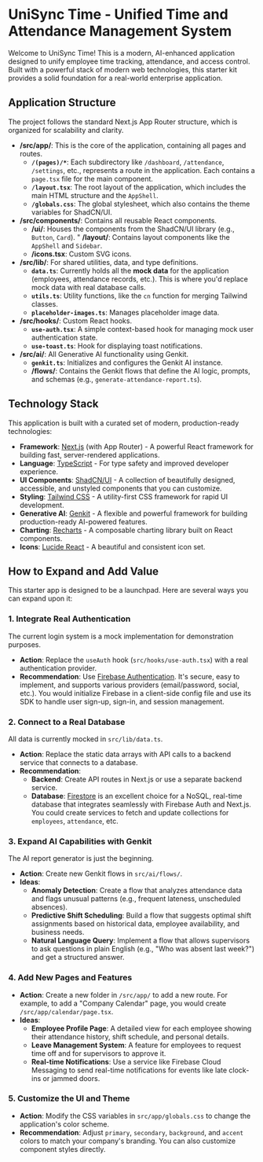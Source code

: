 # UniSync Time - Unified Time and Attendance Management System

Welcome to UniSync Time! This is a modern, AI-enhanced application designed to unify employee time tracking, attendance, and access control. Built with a powerful stack of modern web technologies, this starter kit provides a solid foundation for a real-world enterprise application.

## Application Structure

The project follows the standard Next.js App Router structure, which is organized for scalability and clarity.

-   **/src/app/**: This is the core of the application, containing all pages and routes.
    -   **`/(pages)/*`**: Each subdirectory like `/dashboard`, `/attendance`, `/settings`, etc., represents a route in the application. Each contains a `page.tsx` file for the main component.
    -   **`/layout.tsx`**: The root layout of the application, which includes the main HTML structure and the `AppShell`.
    -   **`/globals.css`**: The global stylesheet, which also contains the theme variables for ShadCN/UI.
-   **/src/components/**: Contains all reusable React components.
    -   **/ui/**: Houses the components from the ShadCN/UI library (e.g., `Button`, `Card`).
    "   **/layout/**: Contains layout components like the `AppShell` and `Sidebar`.
    -   **/icons.tsx**: Custom SVG icons.
-   **/src/lib/**: For shared utilities, data, and type definitions.
    -   **`data.ts`**: Currently holds all the **mock data** for the application (employees, attendance records, etc.). This is where you'd replace mock data with real database calls.
    -   **`utils.ts`**: Utility functions, like the `cn` function for merging Tailwind classes.
    -   **`placeholder-images.ts`**: Manages placeholder image data.
-   **/src/hooks/**: Custom React hooks.
    -   **`use-auth.tsx`**: A simple context-based hook for managing mock user authentication state.
    -   **`use-toast.ts`**: Hook for displaying toast notifications.
-   **/src/ai/**: All Generative AI functionality using Genkit.
    -   **`genkit.ts`**: Initializes and configures the Genkit AI instance.
    -   **/flows/**: Contains the Genkit flows that define the AI logic, prompts, and schemas (e.g., `generate-attendance-report.ts`).

## Technology Stack

This application is built with a curated set of modern, production-ready technologies:

-   **Framework**: [Next.js](https://nextjs.org/) (with App Router) - A powerful React framework for building fast, server-rendered applications.
-   **Language**: [TypeScript](https://www.typescriptlang.org/) - For type safety and improved developer experience.
-   **UI Components**: [ShadCN/UI](https://ui.shadcn.com/) - A collection of beautifully designed, accessible, and unstyled components that you can customize.
-   **Styling**: [Tailwind CSS](https://tailwindcss.com/) - A utility-first CSS framework for rapid UI development.
-   **Generative AI**: [Genkit](https://firebase.google.com/docs/genkit) - A flexible and powerful framework for building production-ready AI-powered features.
-   **Charting**: [Recharts](https://recharts.org/) - A composable charting library built on React components.
-   **Icons**: [Lucide React](https://lucide.dev/) - A beautiful and consistent icon set.

## How to Expand and Add Value

This starter app is designed to be a launchpad. Here are several ways you can expand upon it:

### 1. Integrate Real Authentication

The current login system is a mock implementation for demonstration purposes.

-   **Action**: Replace the `useAuth` hook (`src/hooks/use-auth.tsx`) with a real authentication provider.
-   **Recommendation**: Use [Firebase Authentication](https://firebase.google.com/docs/auth). It's secure, easy to implement, and supports various providers (email/password, social, etc.). You would initialize Firebase in a client-side config file and use its SDK to handle user sign-up, sign-in, and session management.

### 2. Connect to a Real Database

All data is currently mocked in `src/lib/data.ts`.

-   **Action**: Replace the static data arrays with API calls to a backend service that connects to a database.
-   **Recommendation**:
    -   **Backend**: Create API routes in Next.js or use a separate backend service.
    -   **Database**: [Firestore](https://firebase.google.com/docs/firestore) is an excellent choice for a NoSQL, real-time database that integrates seamlessly with Firebase Auth and Next.js. You could create services to fetch and update collections for `employees`, `attendance`, etc.

### 3. Expand AI Capabilities with Genkit

The AI report generator is just the beginning.

-   **Action**: Create new Genkit flows in `src/ai/flows/`.
-   **Ideas**:
    -   **Anomaly Detection**: Create a flow that analyzes attendance data and flags unusual patterns (e.g., frequent lateness, unscheduled absences).
    -   **Predictive Shift Scheduling**: Build a flow that suggests optimal shift assignments based on historical data, employee availability, and business needs.
    -   **Natural Language Query**: Implement a flow that allows supervisors to ask questions in plain English (e.g., "Who was absent last week?") and get a structured answer.

### 4. Add New Pages and Features

-   **Action**: Create a new folder in `/src/app/` to add a new route. For example, to add a "Company Calendar" page, you would create `/src/app/calendar/page.tsx`.
-   **Ideas**:
    -   **Employee Profile Page**: A detailed view for each employee showing their attendance history, shift schedule, and personal details.
    -   **Leave Management System**: A feature for employees to request time off and for supervisors to approve it.
    -   **Real-time Notifications**: Use a service like Firebase Cloud Messaging to send real-time notifications for events like late clock-ins or jammed doors.

### 5. Customize the UI and Theme

-   **Action**: Modify the CSS variables in `src/app/globals.css` to change the application's color scheme.
-   **Recommendation**: Adjust `primary`, `secondary`, `background`, and `accent` colors to match your company's branding. You can also customize component styles directly.
